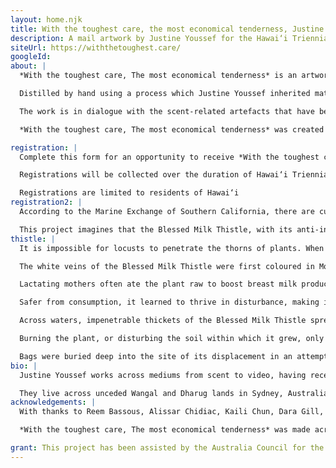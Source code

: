 ```yaml
---
layout: home.njk
title: With the toughest care, the most economical tenderness, Justine Youssef
description: A mail artwork by Justine Youssef for the Hawai‘i Triennial 2022
siteUrl: https://withthetoughest.care/
googleId:
about: |
  *With the toughest care, The most economical tenderness* is an artwork shipped to you, where you can register to receive a package containing a vial of scented oil. 

  Distilled by hand using a process which Justine Youssef inherited matrilineally, the scented oil is made of the Blessed Milk Thistle (Silybum marianum), a therapeutic plant native to Lebanon that becomes invasive under certain climates. First introduced by settlers to Maui, Hawai‘i for medicinal use, the plant quickly eluded cultivation and its presence is now considered highly noxious in the Makawao area. 

  The work is in dialogue with the scent-related artefacts that have been uprooted from Greater Syria and housed at the Shangri La Museum of Islamic Art, Culture & Design in Honolulu. The scent of Blessed Milk Thistle unfolds both a space to interrogate histories of settler relationships to land, and a portal to access traces of the plant’s restorative properties, knowledge of which has become erased through displacement. 

  *With the toughest care, The most economical tenderness* was created for <a href="https://hawaiicontemporary.org/artist-justine-youssef" target="_blank">Hawai‘i Triennial 2022</a>. The work moves through routes similar to early colonial ships, via ruptured supply chains from Dharug Land in Sydney, Australia, where the plant was harvested and is equally invasive. It takes its name from Judith Wright’s *The Eucalypt and the National Character*, a poem that co-opts a native plant and likens it to the settler Australian identity.

registration: |
  Complete this form for an opportunity to receive *With the toughest care, The most economical tenderness*, an experiment with postal systems in a time of shipping crises.

  Registrations will be collected over the duration of Hawai‘i Triennial 2022. As there are a limited number of artworks, recipients will be chosen at random and works will be shipped after the close of the triennial on May 8.

  Registrations are limited to residents of Hawai‘i
registration2: |
  According to the Marine Exchange of Southern California, there are currently 96 ships waiting to enter the port of Ke Awa O Kou. Record numbers of goods destined for Hawai‘i remain bottlenecked in congested air cargo shipping pipelines. While supply chain delays are attributed to COVID-19, the extractive systems of rapid worldwide shipping have been under stress long before the global pandemic. 

  This project imagines that the Blessed Milk Thistle, with its anti-inflammatory properties, might ease congestion as its scent travels through backed up supply chains from Dharug Land to across Hawai‘i.
thistle: |
  It is impossible for locusts to penetrate the thorns of plants. When swarms invaded Lebanon, Palestine and Syria during World War 1, the Blessed Milk Thistle was one of few species spared. Famine ensued, though the plant sustained those who learned to cut, shave, and boil its roots, stems, and bulbs. 

  The white veins of the Blessed Milk Thistle were first coloured in Mount Lebanon. A drop of the Virgin Mary’s breast milk leaked onto its leaves, imbuing the plant with anti-inflammatory and regenerative properties. All parts of the plant, from root to seed, became edible and beneficial. 

  Lactating mothers often ate the plant raw to boost breast milk production. Others boiled its leaves to read their future in the steam, and burned its seeds for protection. So sought after for its medicine, the plant developed prickles along its stems and the flat side of its leaves.

  Safer from consumption, it learned to thrive in disturbance, making it impossible to eradicate and noxious when displaced.

  Across waters, impenetrable thickets of the Blessed Milk Thistle spread over Maui when the plant was first cultivated by occupiers in the late 1800s. It smothered pastures, and suffocated the cattle consuming its potassium rich leaves, until it was listed as a prohibited species.

  Burning the plant, or disturbing the soil within which it grew, only encouraged germination. To kill the plant for good, one had to cut and bag all seed and flower heads at summer’s end, and repeat this for nine years straight. 

  Bags were buried deep into the site of its displacement in an attempt to halt its growth, though it continued to sprout and spread in secret. It has since become naturalised across the Makawao area—disguised as other benign species, with its medicine no longer accessible.
bio: |
  Justine Youssef works across mediums from scent to video, having recently exhibited *Under the table I learnt how to feed you* at the Museum of Contemporary Art, Sydney (2022); *Lovesick Puppy* with Utp (2021); and *All Blessings, All Curses* at 4A Centre for Contemporary Asian Art, Sydney (2018). They have exhibited widely, with spaces such as CARPARK, Brisbane (2021); PHOTO 2020, Melbourne (2020); and Salamanca Arts Centre, Hobart (2020). Their work has been published with IchikawaEdward & no more poetry, Cordite Poetry Review, and 4A Papers, among others.

  They live across unceded Wangal and Dharug lands in Sydney, Australia. *With the toughest care, The most economical tenderness* was created for the Hawai‘i Triennial 2022, and marks their first work made in response to a site they have never visited overseas (<a href="https://hawaiicontemporary.org/artist-justine-youssef" target="_blank">more</a>).
acknowledgements: |
  With thanks to Reem Bassous, Alissar Chidiac, Kaili Chun, Dara Gill, Hana Hoogedeure, Hyun Lee, Leslee Michelsen, Tanushri Saha, Alexander Tanazefti, Latai Taumoepeau, Miwako Tezuka, and Donnalyn Xu.

  *With the toughest care, The most economical tenderness* was made across sovereign Dharug and Wangal lands in Sydney, Australia, and an invitation to the work is housed in Waikīkī, Honolulu, with respect and gratitude to their Elders past and present, and to the Elders of the many Countries that this work reaches.

grant: This project has been assisted by the Australia Council for the Arts, its arts funding and advisory body, and through a City of Parramatta Council Community Grant.
---
```

